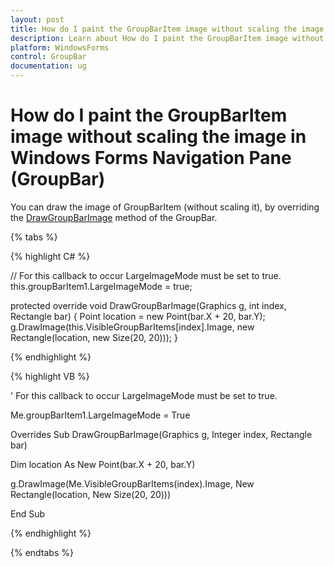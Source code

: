 ```yaml
---
layout: post
title: How do I paint the GroupBarItem image without scaling the image in Windows Forms Navigation Pane control | Syncfusion
description: Learn about How do I paint the GroupBarItem image without scaling the image support in Syncfusion Windows Forms Navigation Pane (GroupBar) control and more details.
platform: WindowsForms
control: GroupBar
documentation: ug
---
```

# How do I paint the GroupBarItem image without scaling the image in Windows Forms Navigation Pane (GroupBar)

You can draw the image of GroupBarItem (without scaling it), by overriding the [DrawGroupBarImage](https://help.syncfusion.com/cr/windowsforms/Syncfusion.Windows.Forms.Tools.GroupBar.html#Syncfusion_Windows_Forms_Tools_GroupBar_DrawGroupBarImage_System_Drawing_Graphics_System_Int32_System_Drawing_Rectangle_) method of the GroupBar.

{% tabs %}

{% highlight C# %}  

// For this callback to occur LargeImageMode must be set to true.
 this.groupBarItem1.LargeImageMode = true;

protected override void DrawGroupBarImage(Graphics g, int index, Rectangle bar)
{
Point location = new Point(bar.X + 20, bar.Y);
g.DrawImage(this.VisibleGroupBarItems[index].Image, new Rectangle(location, new Size(20, 20)));
}

{% endhighlight %}


{% highlight VB %}

' For this callback to occur LargeImageMode must be set to true.

Me.groupBarItem1.LargeImageMode = True

Overrides Sub DrawGroupBarImage(Graphics g, Integer index, Rectangle bar)

Dim location As New Point(bar.X + 20, bar.Y)

g.DrawImage(Me.VisibleGroupBarItems(index).Image, New Rectangle(location, New Size(20, 20)))

End Sub

{% endhighlight %}

{% endtabs %}

